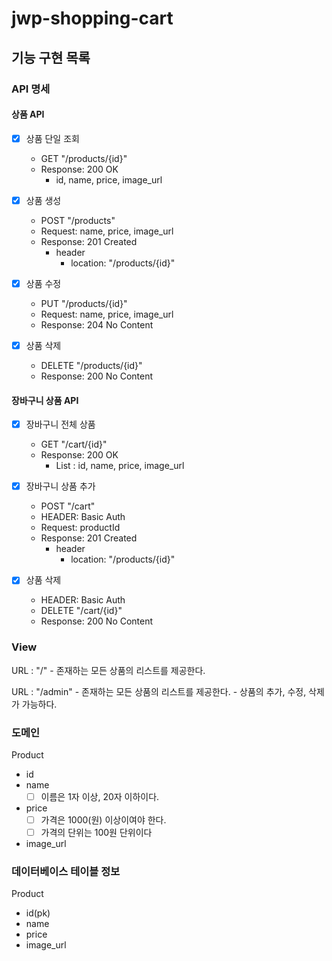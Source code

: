 # jwp-shopping-cart

## 기능 구현 목록

### API 명세

#### 상품 API

- [x] 상품 단일 조회
    - GET "/products/{id}"
    - Response: 200 OK
        - id, name, price, image_url

- [x] 상품 생성
  - POST "/products"
  - Request: name, price, image_url
  - Response: 201 Created
    - header
        - location: "/products/{id}"
- [x] 상품 수정
  - PUT "/products/{id}"
  - Request: name, price, image_url
  - Response: 204 No Content
- [x] 상품 삭제
  - DELETE "/products/{id}"
  - Response: 200 No Content

#### 장바구니 상품 API

- [x] 장바구니 전체 상품 
    - GET "/cart/{id}"
    - Response: 200 OK
        - List : id, name, price, image_url

- [x] 장바구니 상품 추가
    - POST "/cart"
    - HEADER: Basic Auth
    - Request: productId
    - Response: 201 Created
        - header
            - location: "/products/{id}"
- [x] 상품 삭제
    - HEADER: Basic Auth
    - DELETE "/cart/{id}"
    - Response: 200 No Content


### View

URL : "/"
    - 존재하는 모든 상품의 리스트를 제공한다.

URL : "/admin"
    - 존재하는 모든 상품의 리스트를 제공한다.
    - 상품의 추가, 수정, 삭제가 가능하다.

### 도메인 

Product 
  - id
  - name
    - [ ] 이름은 1자 이상, 20자 이하이다.
  - price
    - [ ] 가격은 1000(원) 이상이여야 한다.
    - [ ] 가격의 단위는 100원 단위이다
  - image_url

### 데이터베이스 테이블 정보
  Product
  - id(pk)
  - name
  - price
  - image_url 

